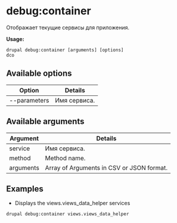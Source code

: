 # debug:container
Отображает текущие сервисы для приложения.

**Usage:**
```
drupal debug:container [arguments] [options]
dco
```

## Available options
Option | Details
-------|-------------
--parameters | Имя сервиса.

## Available arguments
Argument | Details
---------|-------------
service | Имя сервиса.
method | Method name.
arguments | Array of Arguments in CSV or JSON format.

## Examples
* Displays the views.views_data_helper services
```
drupal debug:container views.views_data_helper
```
